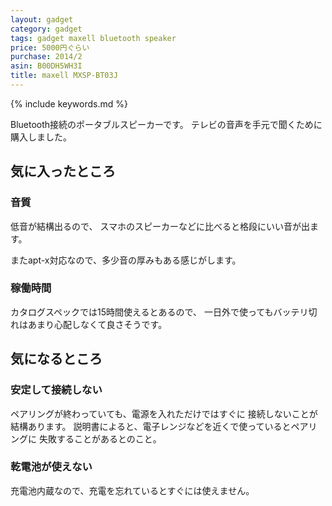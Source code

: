 ```yaml
---
layout: gadget
category: gadget
tags: gadget maxell bluetooth speaker
price: 5000円ぐらい
purchase: 2014/2
asin: B00DH5WH3I
title: maxell MXSP-BT03J
---
```

{% include keywords.md %}

Bluetooth接続のポータブルスピーカーです。
テレビの音声を手元で聞くために購入しました。

## 気に入ったところ

### 音質

低音が結構出るので、
スマホのスピーカーなどに比べると格段にいい音が出ます。

またapt-x対応なので、多少音の厚みもある感じがします。

### 稼働時間

カタログスペックでは15時間使えるとあるので、
一日外で使ってもバッテリ切れはあまり心配しなくて良さそうです。

## 気になるところ

### 安定して接続しない

ペアリングが終わっていても、電源を入れただけではすぐに
接続しないことが結構あります。
説明書によると、電子レンジなどを近くで使っているとペアリングに
失敗することがあるとのこと。

### 乾電池が使えない

充電池内蔵なので、充電を忘れているとすぐには使えません。
